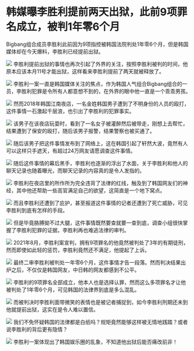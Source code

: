 # 韩媒曝李胜利提前两天出狱，此前9项罪名成立，被判1年零6个月

Bigbang组合成员李胜利此前因为9项指控被韩国法院判处1年零6个月，但是韩国媒体却在今天爆料，李胜利已经提前出狱。

![](https://inews.gtimg.com/news_bt/OlsayuWpGHZG9saaUpd815u770dklJzuiFhsFzqnDfxCEAA/1000)
李胜利提前出狱的事情也再次引起了外界的关注，按照李胜利被判的时间，他原本应该本月11号才能出狱，这样看来李胜利提前了两天就被释放了。

![](https://inews.gtimg.com/news_bt/OthpYnO65IcUAzWAjiBT5lLQ1fofDSitn6-7sdJOxhN5EAA/1000)
李胜利一案一直是韩国媒体关注的焦点，作为韩国人气组合Bigbang组合的一员，李胜利犯罪是令所有人都意想不到的，在外界的眼中他一直是一个乖乖男孩。

![](https://inews.gtimg.com/news_bt/OcOtrYeucgvQMXrAlvuwnrvCuDw1wIk0TieGO7ihZy7ucAA/1000)
然而2018年韩国江南夜店，一名金姓韩国男子遭到了不明身份的人员的殴打，这件事情一石激起千层浪，也引出了李胜利的犯罪事实。

![](https://inews.gtimg.com/news_bt/OLmp4LhVLs3j9wbHj5kajfSsEGqL6wf3o3i6oOGOvPkXAAA/1000)
该男子在该夜店玩耍时，看到了一名女子被灌醉然后被带走，刚想上去帮忙，结果遭到了保安的殴打，随后该男子报警，结果警察也被买通了。

![](https://inews.gtimg.com/news_bt/OIyIh04dsA1__3gKDYviPTAGxm2lG1MGONgu6CAoYkNuEAA/1000)
随后该男子把这件事情发布到了网络上，这在韩国引起了轩然大波，竟然有人可以这样只手遮天，有超过24万网友请愿调查这件事情。

![](https://inews.gtimg.com/news_bt/Ot6UHImqT-DqhMY1GPnNNnpfD-QvRYE0G7gglFmrc2Fr0AA/1000)
随后这件事情的幕后黑手，李胜利也逐渐的浮出了水面，关于李胜利和他人的聊天记录也随着曝光，而聊天记录的内容真的是令人发指的。

![](https://inews.gtimg.com/news_bt/OU2TDqITatC6rAClSihPVaAY3xEE_MHmsgN8AmzTJ9vxQAA/1000)
李胜利在夜店里的所作所为完全违背了法律的红线，触及到了韩国网友们的神经，其中他还帮助一些高官满足自己的欲望，这简直是一个地下窝点。

![](https://inews.gtimg.com/news_bt/OaNw1TnACckCFFHJ5V5wGhBvDeZcvR5Wlyc4IoOvRaNXQAA/1000)
而且李胜利还遭到了庇护，甚至报道这件事情的记者还遭到了死亡威胁，可见李胜利到底有怎样的手段。

![](https://inews.gtimg.com/news_bt/OINHhq25HDX0n8ig5mgQE320MIg2jEbXQSImi6pHH0GbEAA/1000)
但是毕竟胳膊拗不过大腿，这件事情既然要查就要一查到底，调查小组很快掌握了李胜利犯罪的证据，李胜利再也难逃法律的审判。

![](https://inews.gtimg.com/news_bt/OR3WKkvYB27BBVyY_YIbi9Lk_iG28rzjuMZPZ7i0ehDdkAA/1000)
2021年8月，李胜利案宣判，拥有9项罪名的他竟然被判处了3年的有期徒刑，然而即使如此轻的惩罚，李胜利竟然还不满足，他提起了上诉。

![](https://inews.gtimg.com/news_bt/OC8Fl-MyCv6pQbfzKQH4Lw26ve3r3o-JoQmSGH3mR10gcAA/1000)
最终二审李胜利被判处一年零6个月，这件事情才告一段落。然而判决结果出炉之后，不仅仅是韩国网友，中日韩的网友都感到不公平。

![](https://inews.gtimg.com/news_bt/ONPz5DVxRYTzQw7GA6TmhwPrY0gbNVQCqs2bN0xc6Wh1sAA/1000)
李胜利的9项罪名全部成立，他本人也是选择认罪，然而这么多项罪名才让他被判处了1年零6个月，可见韩国的法律界到底是多么混乱。

![](https://inews.gtimg.com/news_bt/OZ2Puzb8iZ0pLwRr4WZ0u2HijD_NPo1-EPGXhoybFA5ogAA/1000)
而被判决时李胜利面带微笑的表情也是被记者捕捉到，如今李胜利刑期还未到他就提前出狱，这实在是令人难以置信。

![](https://inews.gtimg.com/news_bt/Onbtgd01IqVH-NG6ch-3dODtonwkYioTWrKiAp5TE83ygAA/1000)
我们不免怀疑韩国的法律都是白纸吗？规矩竟然能够这样被无情地践踏？或者说李胜利的背后更有隐情？

![](https://inews.gtimg.com/news_bt/OYWxDQlPmjUXPtYTci-eOQDyZreVKk0aFNTYiaCce2uCkAA/1000)
李胜利一案体现出了韩国娱乐圈的乱象，不知道他出狱后能否痛改前非！


